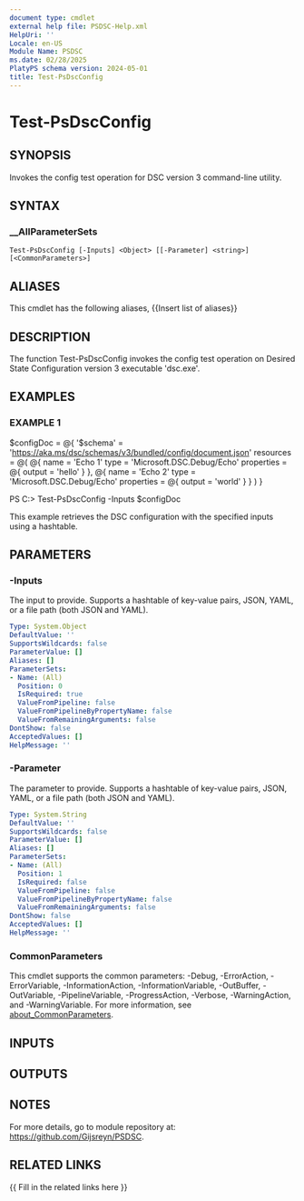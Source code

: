```yaml
---
document type: cmdlet
external help file: PSDSC-Help.xml
HelpUri: ''
Locale: en-US
Module Name: PSDSC
ms.date: 02/28/2025
PlatyPS schema version: 2024-05-01
title: Test-PsDscConfig
---
```


# Test-PsDscConfig

## SYNOPSIS

Invokes the config test operation for DSC version 3 command-line utility.

## SYNTAX

### __AllParameterSets

```
Test-PsDscConfig [-Inputs] <Object> [[-Parameter] <string>] [<CommonParameters>]
```

## ALIASES

This cmdlet has the following aliases,
  {{Insert list of aliases}}

## DESCRIPTION

The function Test-PsDscConfig invokes the config test operation on Desired State Configuration version 3 executable 'dsc.exe'.

## EXAMPLES

### EXAMPLE 1

$configDoc = @{
  '$schema' = 'https://aka.ms/dsc/schemas/v3/bundled/config/document.json'
  resources = @(
    @{
      name = 'Echo 1'
      type = 'Microsoft.DSC.Debug/Echo'
      properties = @{
        output = 'hello'
      }
    },
    @{
      name = 'Echo 2'
      type = 'Microsoft.DSC.Debug/Echo'
      properties = @{
        output = 'world'
      }
    }
  )
}

PS C:\> Test-PsDscConfig -Inputs $configDoc

This example retrieves the DSC configuration with the specified inputs using a hashtable.

## PARAMETERS

### -Inputs

The input to provide.
Supports a hashtable of key-value pairs, JSON, YAML, or a file path (both JSON and YAML).

```yaml
Type: System.Object
DefaultValue: ''
SupportsWildcards: false
ParameterValue: []
Aliases: []
ParameterSets:
- Name: (All)
  Position: 0
  IsRequired: true
  ValueFromPipeline: false
  ValueFromPipelineByPropertyName: false
  ValueFromRemainingArguments: false
DontShow: false
AcceptedValues: []
HelpMessage: ''
```

### -Parameter

The parameter to provide.
Supports a hashtable of key-value pairs, JSON, YAML, or a file path (both JSON and YAML).

```yaml
Type: System.String
DefaultValue: ''
SupportsWildcards: false
ParameterValue: []
Aliases: []
ParameterSets:
- Name: (All)
  Position: 1
  IsRequired: false
  ValueFromPipeline: false
  ValueFromPipelineByPropertyName: false
  ValueFromRemainingArguments: false
DontShow: false
AcceptedValues: []
HelpMessage: ''
```

### CommonParameters

This cmdlet supports the common parameters: -Debug, -ErrorAction, -ErrorVariable,
-InformationAction, -InformationVariable, -OutBuffer, -OutVariable, -PipelineVariable,
-ProgressAction, -Verbose, -WarningAction, and -WarningVariable. For more information, see
[about_CommonParameters](https://go.microsoft.com/fwlink/?LinkID=113216).

## INPUTS

## OUTPUTS

## NOTES

For more details, go to module repository at: https://github.com/Gijsreyn/PSDSC.


## RELATED LINKS

{{ Fill in the related links here }}

